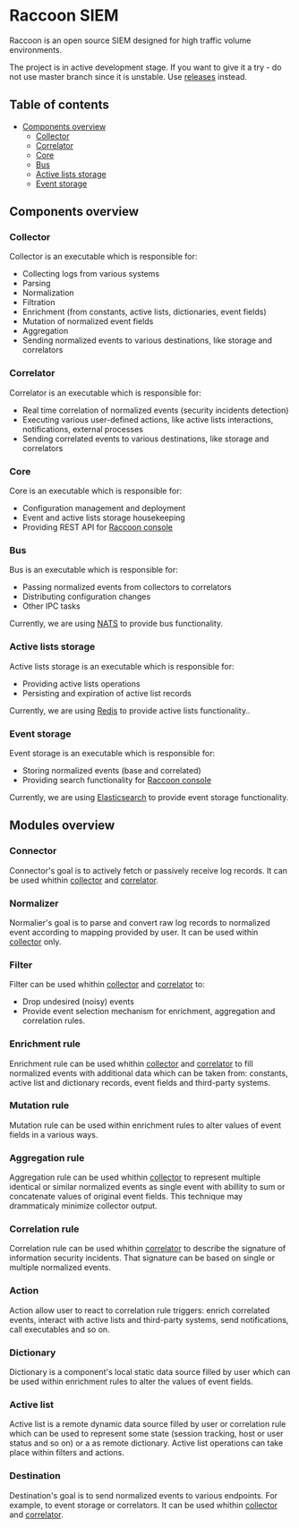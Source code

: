 # Raccoon SIEM
Raccoon is an open source SIEM designed for high traffic volume environments.

The project is in active development stage. If you want to give it a try - do not use master branch since it is unstable. 
Use [releases](https://github.com/tephrocactus/raccoon-siem/releases) instead.

## Table of contents
* [Components overview](#components-overview)
  * [Collector](#collector)
  * [Correlator](#correlator)
  * [Core](#core)
  * [Bus](#bus)
  * [Active lists storage](#active-lists-storage)
  * [Event storage](#event-storage)

## Components overview

### Collector
Collector is an executable which is responsible for:
* Collecting logs from various systems
* Parsing
* Normalization
* Filtration
* Enrichment (from constants, active lists, dictionaries, event fields)
* Mutation of normalized event fields
* Aggregation
* Sending normalized events to various destinations, like storage and correlators

### Correlator
Correlator is an executable which is responsible for:
* Real time correlation of normalized events (security incidents detection)
* Executing various user-defined actions, like active lists interactions, notifications, external processes
* Sending correlated events to various destinations, like storage and correlators

### Core
Core is an executable which is responsible for:
* Configuration management and deployment
* Event and active lists storage housekeeping
* Providing REST API for [Raccoon console](https://github.com/tephrocactus/raccoon-console)

### Bus
Bus is an executable which is responsible for:
* Passing normalized events from collectors to correlators
* Distributing configuration changes
* Other IPC tasks

Currently, we are using [NATS](https://nats.io/) to provide bus functionality. 

### Active lists storage
Active lists storage is an executable which is responsible for:
* Providing active lists operations
* Persisting and expiration of active list records

Currently, we are using [Redis](https://redis.io/) to provide active lists functionality..

### Event storage
Event storage is an executable which is responsible for:
* Storing normalized events (base and correlated)
* Providing search functionality for [Raccoon console](https://github.com/tephrocactus/raccoon-console)

Currently, we are using [Elasticsearch](https://www.elastic.co/products/elasticsearch) to provide event storage functionality.

## Modules overview

### Connector
Connector's goal is to actively fetch or passively receive log records. It can be used whithin [collector](#collector) and [correlator](#correlator).

### Normalizer
Normalier's goal is to parse and convert raw log records to normalized event according to mapping provided by user. It can be used within [collector](#collector) only.

### Filter
Filter can be used whithin [collector](#collector) and [correlator](#correlator) to:
* Drop undesired (noisy) events
* Provide event selection mechanism for enrichment, aggregation and correlation rules.

### Enrichment rule
Enrichment rule can be used whithin [collector](#collector) and [correlator](#correlator) to fill normalized events with additional data which can be taken from: constants, active list and dictionary records, event fields and third-party systems.

### Mutation rule
Mutation rule can be used within enrichment rules to alter values of event fields in a various ways.

### Aggregation rule
Aggregation rule can be used whithin [collector](#collector) to represent multiple identical or similar normalized events as single event with abillity to sum or concatenate values of original event fields. This technique may drammaticaly minimize collector output. 

### Correlation rule
Correlation rule can be used whithin [correlator](#correlator) to describe the signature of information security incidents.
That signature can be based on single or multiple normalized events.

### Action
Action allow user to react to correlation rule triggers: enrich correlated events, interact with active lists and third-party systems, send notifications, call executables and so on.

### Dictionary
Dictionary is a component's local static data source filled by user which can be used within enrichment rules to alter the values of event fields.

### Active list
Active list is a remote dynamic data source filled by user or correlation rule which can be used to represent some state (session tracking, host or user status and so on) or a as remote dictionary. Active list operations can take place within filters and actions.


### Destination
Destination's goal is to send normalized events to various endpoints. For example, to event storage or correlators.
It can be used whithin [collector](#collector) and [correlator](#correlator).
